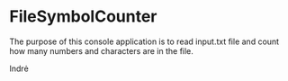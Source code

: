 # FileSymbolCounter

The purpose of this console application is to read input.txt file and count how many numbers and characters are in the file.

Indrė
